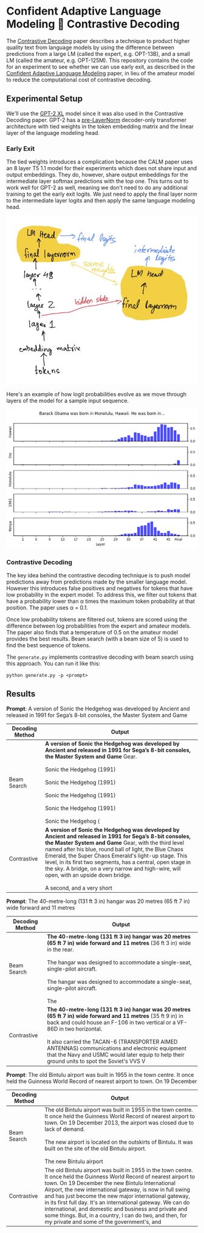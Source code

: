 # Confident Adaptive Language Modeling 🫶 Contrastive Decoding

The [Contrastive Decoding](https://arxiv.org/abs/2210.15097) paper describes a technique to product higher quality text from language models by using the difference between predictions from a large LM (called the expert, e.g. OPT-13B), and a small LM (called the amateur, e.g. OPT-125M). This repository contains the code for an experiment to see whether we can use early exit, as described in the [Confident Adaptive Language Modeling](https://arxiv.org/abs/2207.07061) paper, in lieu of the amateur model to reduce the computational cost of contrastive decoding.

## Experimental Setup

We'll use the [GPT-2 XL](https://huggingface.co/gpt2-xl) model since it was also used in the Contrastive Decoding paper. GPT-2 has a [pre-LayerNorm](https://arxiv.org/abs/2002.04745) decoder-only transformer architecture with tied weights in the token embedding matrix and the linear layer of the language modeling head.

### Early Exit

The tied weights introduces a complication because the CALM paper uses an 8 layer T5 1.1 model for their experiments which does not share input and output embeddings. They do, however, share output embeddings for the intermediate layer softmax predictions with the top one. This turns out to work well for GPT-2 as well, meaning we don't need to do any additional training to get the early exit logits. We just need to apply the final layer norm to the intermediate layer logits and then apply the same language modeling head.

![Early Exit Architecture](assets/early_exit_architecture.jpg)

Here's an example of how logit probabilities evolve as we move through layers of the model for a sample input sequence.

![Early Exit Probabilities](assets/early_exit_probabilities.jpg)

### Contrastive Decoding

The key idea behind the contrastive decoding technique is to push model predictions away from predictions made by the smaller language model. However this introduces false positives and negatives for tokens that have low probability in the expert model. To address this, we filter out tokens that have a probability lower than α times the maximum token probability at that position. The paper uses α = 0.1.

Once low probability tokens are filtered out, tokens are scored using the difference between log probabilities from the expert and amateur models. The paper also finds that a temperature of 0.5 on the amateur model provides the best results. Beam search (with a beam size of 5) is used to find the best sequence of tokens.

The `generate.py` implements contrastive decoding with beam search using this approach. You can run it like this:

```
python generate.py -p <prompt>
```

## Results

**Prompt**: A version of Sonic the Hedgehog was developed by Ancient and released in 1991 for Sega’s 8-bit consoles, the Master System and Game

| Decoding Method | Output |
| --- | --- |
| Beam Search | **A version of Sonic the Hedgehog was developed by Ancient and released in 1991 for Sega’s 8-bit consoles, the Master System and Game** Gear.<br><br>Sonic the Hedgehog (1991)<br><br>Sonic the Hedgehog (1991)<br><br>Sonic the Hedgehog (1991)<br><br>Sonic the Hedgehog (1991)<br><br>Sonic the Hedgehog ( |
| Contrastive | **A version of Sonic the Hedgehog was developed by Ancient and released in 1991 for Sega’s 8-bit consoles, the Master System and Game** Gear, with the third level named after his blue, round ball of light, the Blue Chaos Emerald, the Super Chaos Emerald's light-up stage. This level, in its first two segments, has a central, open stage in the sky. A bridge, on a very narrow and high-wire, will open, with an upside down bridge.<br><br>A second, and a very short |

**Prompt**: The 40-metre-long (131 ft 3 in) hangar was 20 metres (65 ft 7 in) wide forward and 11 metres

| Decoding Method | Output |
| --- | --- |
| Beam Search | **The 40-metre-long (131 ft 3 in) hangar was 20 metres (65 ft 7 in) wide forward and 11 metres** (36 ft 3 in) wide in the rear.<br><br>The hangar was designed to accommodate a single-seat, single-pilot aircraft.<br><br>The hangar was designed to accommodate a single-seat, single-pilot aircraft.<br><br>The |
| Contrastive | **The 40-metre-long (131 ft 3 in) hangar was 20 metres (65 ft 7 in) wide forward and 11 metres** (35 ft 9 in) in back and could house an F-106 in two vertical or a VF-86D in two horizontal.<br><br>It also carried the TACAN-6 (TRANSPORTER AIMED ANTENNAS) communications and electronic equipment that the Navy and USMC would later equip to help their ground units to spot the Soviet's VVS V |

**Prompt**: The old Bintulu airport was built in 1955 in the town centre. It once held the Guinness World Record of nearest airport to town. On 19 December

| Decoding Method | Output |
| --- | --- |
| Beam Search | The old Bintulu airport was built in 1955 in the town centre. It once held the Guinness World Record of nearest airport to town. On 19 December 2013, the airport was closed due to lack of demand.<br><br>The new airport is located on the outskirts of Bintulu. It was built on the site of the old Bintulu airport.<br><br>The new Bintulu airport |
| Contrastive | The old Bintulu airport was built in 1955 in the town centre. It once held the Guinness World Record of nearest airport to town. On 19 December the new Bintulu International Airport, the new international gateway, is now in full swing and has just become the new major international gateway, in its first full day. It's an international gateway. We can do international, and domestic and business and private and some things. But, in a country, I can do two, and then, for my private and some of the government's, and |
